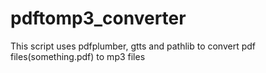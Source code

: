 # pdftomp3_converter
This script uses pdfplumber, gtts and pathlib to convert pdf files(something.pdf) to mp3 files
